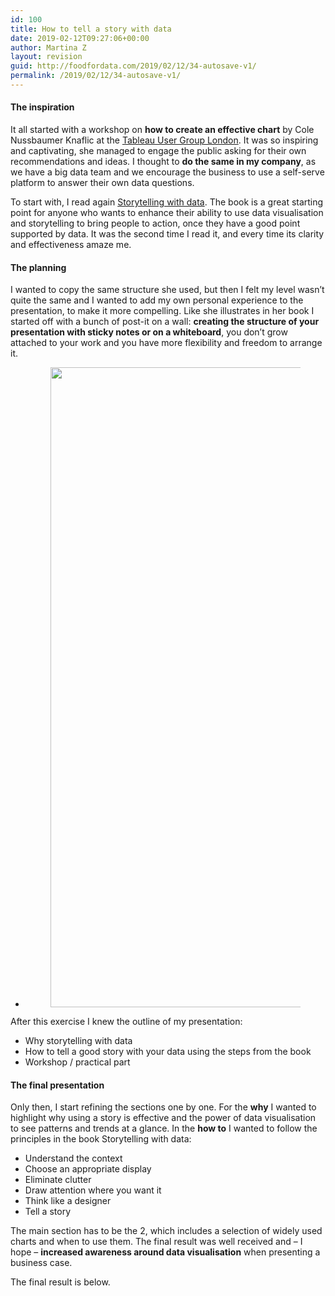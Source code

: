 ```yaml
---
id: 100
title: How to tell a story with data
date: 2019-02-12T09:27:06+00:00
author: Martina Z
layout: revision
guid: http://foodfordata.com/2019/02/12/34-autosave-v1/
permalink: /2019/02/12/34-autosave-v1/
---
```

#### The inspiration

It all started with a workshop on **how to create an effective chart** by Cole Nussbaumer Knaflic at the [Tableau User Group London](https://usergroups.tableau.com/london). It was so inspiring and captivating, she managed to engage the public asking for their own recommendations and ideas. I thought to **do the same in my company**, as we have a big data team and we encourage the business to use a self-serve platform to answer their own data questions.

To start with, I read again [Storytelling with data](http://www.storytellingwithdata.com/). The book is a great starting point for anyone who wants to enhance their ability to use data visualisation and storytelling to bring people to action, once they have a good point supported by data. It was the second time I read it, and every time its clarity and effectiveness amaze me. 

#### The planning

I wanted to copy the same structure she used, but then I felt my level wasn&#8217;t quite the same and I wanted to add my own personal experience to the presentation, to make it more compelling. Like she illustrates in her book I started off with a bunch of post-it on a wall: **creating the structure of your presentation with sticky notes or on a whiteboard**, you don&#8217;t grow attached to your work and you have more flexibility and freedom to arrange it. 

<ul class="wp-block-gallery columns-1 is-cropped">
  <li class="blocks-gallery-item">
    <figure><img width="960" height="1024" src="http://foodfordata.com/wp-content/uploads/2019/02/sticky-notes-960x1024.jpg" alt="" data-id="36" data-link="http://foodfordata.com/?attachment_id=36" class="wp-image-36" srcset="http://foodfordata.com/wp-content/uploads/2019/02/sticky-notes-960x1024.jpg 960w, http://foodfordata.com/wp-content/uploads/2019/02/sticky-notes-281x300.jpg 281w, http://foodfordata.com/wp-content/uploads/2019/02/sticky-notes-768x819.jpg 768w, http://foodfordata.com/wp-content/uploads/2019/02/sticky-notes.jpg 1147w" sizes="(max-width: 960px) 100vw, 960px" /></figure>
  </li>
</ul>

After this exercise I knew the outline of my presentation:

  * Why storytelling with data
  * How to tell a good story with your data using the steps from the book
  * Workshop / practical part

#### The final presentation

<p style="text-align:left">
  Only then, I start refining the sections one by one. For the <strong>why</strong> I wanted to highlight why using a story is effective and the power of data visualisation to see patterns and trends at a glance. In the <strong>how to</strong> I wanted to follow the principles in the book Storytelling with data:
</p>

  * Understand the context
  * Choose an appropriate display
  * Eliminate clutter
  * Draw attention where you want it
  * Think like a designer
  * Tell a story

The main section has to be the 2, which includes a selection of widely used charts and when to use them. The final result was well received and &#8211; I hope &#8211; **increased awareness around data visualisation** when presenting a business case.

The final result is below.